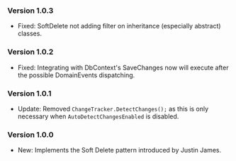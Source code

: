 ### Version 1.0.3

- Fixed: SoftDelete not adding filter on inheritance (especially abstract) classes.

### Version 1.0.2

- Fixed: Integrating with DbContext's SaveChanges now will execute after the possible DomainEvents dispatching.

### Version 1.0.1

- Update: Removed `ChangeTracker.DetectChanges();` as this is only necessary when `AutoDetectChangesEnabled` is disabled.

### Version 1.0.0

- New: Implements the Soft Delete pattern introduced by Justin James.